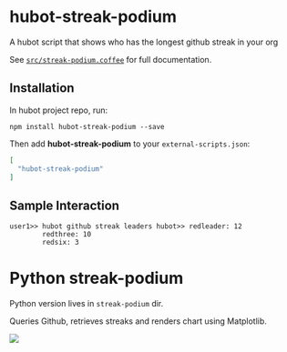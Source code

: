 # hubot-streak-podium

A hubot script that shows who has the longest github streak in your org

See [`src/streak-podium.coffee`](src/streak-podium.coffee) for full documentation.

## Installation

In hubot project repo, run:

`npm install hubot-streak-podium --save`

Then add **hubot-streak-podium** to your `external-scripts.json`:

```json
[
  "hubot-streak-podium"
]
```

## Sample Interaction

```
user1>> hubot github streak leaders hubot>> redleader: 12
        redthree: 10
        redsix: 3
```

# Python streak-podium

Python version lives in `streak-podium` dir.

Queries Github, retrieves streaks and renders chart using Matplotlib.

![](https://github.com/supermitch/streak-podium/blob/master/sample/top_best.png)

